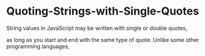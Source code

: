 # Quoting-Strings-with-Single-Quotes

String values in JavaScript may be written with single or double quotes, 

as long as you start and end with the same type of quote. Unlike some other programming languages, 
